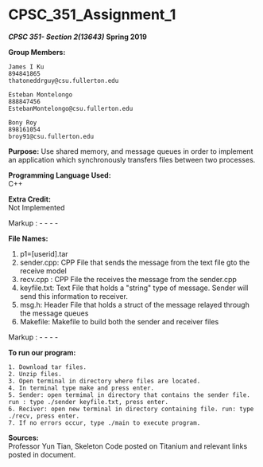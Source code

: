 # CPSC_351_Assignment_1

**_CPSC 351- Section 2(13643)_**
**Spring 2019**


**Group Members:**

	James I Ku
	894841865
	thatoneddrguy@csu.fullerton.edu
    
	Esteban Montelongo
	888847456
	EstebanMontelongo@csu.fullerton.edu
	
	Bony Roy
	898161054
	broy91@csu.fullerton.edu
      
**Purpose:**
Use shared memory, and message queues in order to implement an application which synchronously transfers files between two processes.


**Programming Language Used:**	
	C++

**Extra Credit:**	
	Not Implemented
		 
Markup :  - - - -

**File Names:**	
   
   1. p1=[userid].tar
   2. sender.cpp: CPP File that sends the message from the text file gto the receive model
   3. recv.cpp : CPP File the receives the message from the sender.cpp
   4. keyfile.txt: Text File that holds a "string" type of message. Sender will send this information to receiver.
   5. msg.h: Header File that holds a struct of the message relayed through the message queues
   6. Makefile: Makefile to build both the sender and receiver files

Markup :  - - - -

**To run our program:**	
    
    1. Download tar files.
    2. Unzip files.
    3. Open terminal in directory where files are located.
    4. In terminal type make and press enter.
    5. Sender: open termimal in directory that contains the sender file. run : type ./sender keyfile.txt, press enter.
    6. Reciver: open new terminal in directory containing file. run: type ./recv, press enter.
    7. If no errors occur, type ./main to execute program.



**Sources:** 	
	Professor Yun Tian, Skeleton Code posted on Titanium and relevant links posted in document.
